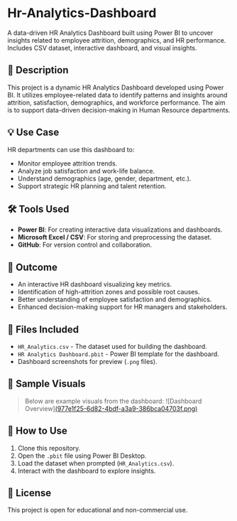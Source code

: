 # Hr-Analytics-Dashboard
A data-driven HR Analytics Dashboard built using Power BI to uncover insights related to employee attrition, demographics, and HR performance. Includes CSV dataset, interactive dashboard, and visual insights.

## 📌 Description
This project is a dynamic HR Analytics Dashboard developed using Power BI. It utilizes employee-related data to identify patterns and insights around attrition, satisfaction, demographics, and workforce performance. The aim is to support data-driven decision-making in Human Resource departments.

## 💡 Use Case
HR departments can use this dashboard to:
- Monitor employee attrition trends.
- Analyze job satisfaction and work-life balance.
- Understand demographics (age, gender, department, etc.).
- Support strategic HR planning and talent retention.

## 🛠 Tools Used
- **Power BI**: For creating interactive data visualizations and dashboards.
- **Microsoft Excel / CSV**: For storing and preprocessing the dataset.
- **GitHub**: For version control and collaboration.

## 🎯 Outcome
- An interactive HR dashboard visualizing key metrics.
- Identification of high-attrition zones and possible root causes.
- Better understanding of employee satisfaction and demographics.
- Enhanced decision-making support for HR managers and stakeholders.

## 📁 Files Included
- `HR_Analytics.csv` - The dataset used for building the dashboard.
- `HR Analytics Dashboard.pbit` - Power BI template for the dashboard.
- Dashboard screenshots for preview (`.png` files).

## 📸 Sample Visuals
> Below are example visuals from the dashboard:
![Dashboard Overview][(977e1f25-6d82-4bdf-a3a9-386bca04703f.png)](https://github.com/Saptarshi1021/Hr-Analytics-Dashboard/blob/main/Snapshort%20of%20Dashboard.png)

## 🚀 How to Use
1. Clone this repository.
2. Open the `.pbit` file using Power BI Desktop.
3. Load the dataset when prompted (`HR_Analytics.csv`).
4. Interact with the dashboard to explore insights.

## 📝 License
This project is open for educational and non-commercial use.

